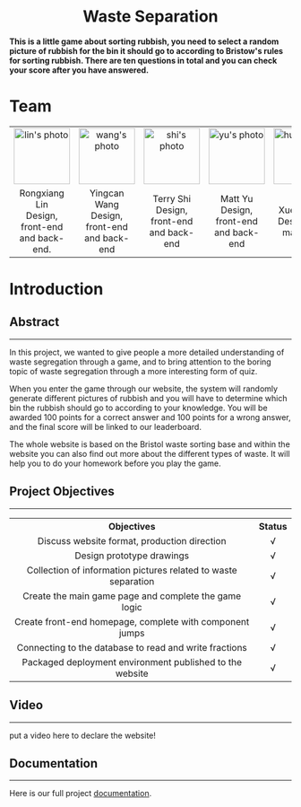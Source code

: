 <h1 align='center'>Waste Separation</h1>

**This is a little game about sorting rubbish, you need to select a random picture of rubbish for the bin it should go to according to Bristow's rules for sorting rubbish. There are ten questions in total and you can check your score after you have answered.**

# Team

<table style="width:100%">
    <tr>
        <td style="text-align: center;"><img src="https://avatars.githubusercontent.com/u/72544310?s=64&v=4" alt="lin's photo" width="100"></td>
        <td style="text-align: center;"><img src="https://avatars.githubusercontent.com/u/78803621?s=64&v=4" alt="wang's photo" width="100"></td>
        <td style="text-align: center;"><img src="https://avatars.githubusercontent.com/u/78803465?s=64&v=4" alt="shi's photo" width="100"></td>
        <td style="text-align: center;"><img src="https://avatars.githubusercontent.com/u/56572092?s=64&v=4" alt="yu's photo" width="100"></td>
        <td style="text-align: center;"><img src="https://avatars.githubusercontent.com/u/75314804?s=64&v=4" alt="hu's photo" width="100"></td>
    </tr>
    <tr>
        <td colspan="1" style="text-align: center;">Rongxiang Lin <br>Design, front-end and back-end.</td>
        <td colspan="1" style="text-align: center;">Yingcan Wang <br>Design, front-end and back-end</td>
        <td colspan="1" style="text-align: center;">Terry Shi <br>Design, front-end and back-end</td>
        <td colspan="1" style="text-align: center;">Matt Yu <br>Design, front-end and back-end</td>
        <td colspan="1" style="text-align: center;">Xueyan Hu <br>Design and materials</td>
    </tr>
</table>

# Introduction

## Abstract

--------------------------

In this project, we wanted to give people a more detailed understanding of waste segregation through a game, and to bring attention to the boring topic of waste segregation through a more interesting form of quiz.

When you enter the game through our website, the system will randomly generate different pictures of rubbish and you will have to determine which bin the rubbish should go to according to your knowledge. You will be awarded 100 points for a correct answer and 100 points for a wrong answer, and the final score will be linked to our leaderboard.

The whole website is based on the Bristol waste sorting base and within the website you can also find out more about the different types of waste. It will help you to do your homework before you play the game.

Project Objectives
-------------

------------------------------

<table style="width:100%">
    <tr>
        <th colspan="1" style="text-align: center;">Objectives</th>
        <th colspan="1" style="text-align: center;">Status</th>
    </tr>
    <tr>
        <td colspan="1" style="text-align: center;">Discuss website format, production direction</td>
        <td colspan="1" style="text-align: center;">√</td>
    </tr>
    <tr>
        <td colspan="1" style="text-align: center;">Design prototype drawings</td>
        <td colspan="1" style="text-align: center;">√</td>
    </tr>
     <tr>
        <td colspan="1" style="text-align: center;">Collection of information pictures related to waste separation</td>
        <td colspan="1" style="text-align: center;">√</td>
    </tr>
    <tr>
        <td colspan="1" style="text-align: center;">Create the main game page and complete the game logic</td>
        <td colspan="1" style="text-align: center;">√</td>
    </tr>
    <tr>
        <td colspan="1" style="text-align: center;">Create front-end homepage, complete with component jumps</td>
        <td colspan="1" style="text-align: center;">√</td>
    </tr>
    <tr>
        <td colspan="1" style="text-align: center;">Connecting to the database to read and write fractions</td>
        <td colspan="1" style="text-align: center;">√</td>
    </tr>
    <tr>
        <td colspan="1" style="text-align: center;">Packaged deployment environment published to the website</td>
        <td colspan="1" style="text-align: center;">√</td>
    </tr>
</table>

## Video

____________

put a video here to declare the website!

Documentation
-----

----------

Here is our full project <a href="">documentation</a>.

